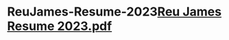 # ReuJames-Resume-2023[Reu James Resume 2023.pdf](https://github.com/uriruru/ReuJames-Resume-2023/files/10951187/Reu.James.Resume.2023.pdf)
